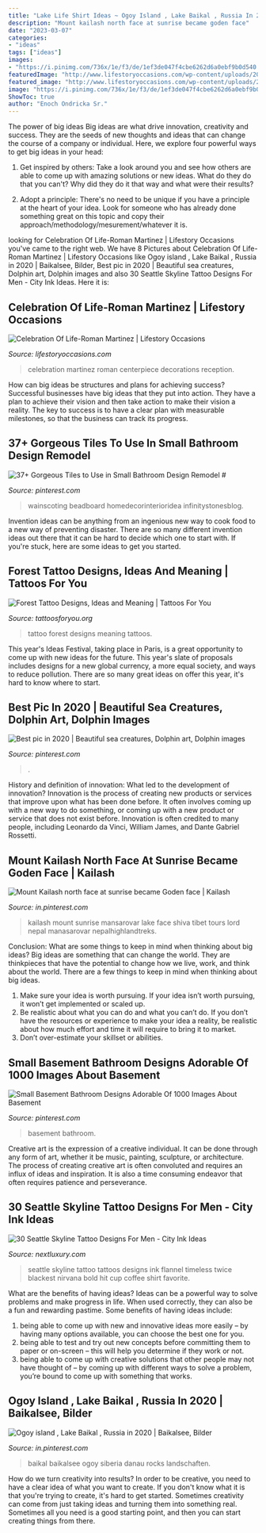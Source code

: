 ```yaml
---
title: "Lake Life Shirt Ideas ~ Ogoy Island , Lake Baikal , Russia In 2020"
description: "Mount kailash north face at sunrise became goden face"
date: "2023-03-07"
categories:
- "ideas"
tags: ["ideas"]
images:
- "https://i.pinimg.com/736x/1e/f3/de/1ef3de047f4cbe6262d6a0ebf9b0d540.jpg"
featuredImage: "http://www.lifestoryoccasions.com/wp-content/uploads/2015/01/celebration-of-life-planner18.jpg"
featured_image: "http://www.lifestoryoccasions.com/wp-content/uploads/2015/01/celebration-of-life-planner18.jpg"
image: "https://i.pinimg.com/736x/1e/f3/de/1ef3de047f4cbe6262d6a0ebf9b0d540.jpg"
ShowToc: true
author: "Enoch Ondricka Sr."
---
```



The power of big ideas
Big ideas are what drive innovation, creativity and success. They are the seeds of new thoughts and ideas that can change the course of a company or individual. Here, we explore four powerful ways to get big ideas in your head:
1. Get inspired by others: Take a look around you and see how others are able to come up with amazing solutions or new ideas. What do they do that you can't? Why did they do it that way and what were their results?

2. Adopt a principle: There's no need to be unique if you have a principle at the heart of your idea. Look for someone who has already done something great on this topic and copy their approach/methodology/mesurement/whatever it is.

	

		
looking for Celebration Of Life-Roman Martinez | Lifestory Occasions you've came to the right web. We have 8 Pictures about Celebration Of Life-Roman Martinez | Lifestory Occasions like Ogoy island , Lake Baikal , Russia in 2020 | Baikalsee, Bilder, Best pic in 2020 | Beautiful sea creatures, Dolphin art, Dolphin images and also 30 Seattle Skyline Tattoo Designs For Men - City Ink Ideas. Here it is:
		
    
## Celebration Of Life-Roman Martinez | Lifestory Occasions

<img loading=lazy src="http://www.lifestoryoccasions.com/wp-content/uploads/2015/01/celebration-of-life-planner18.jpg" onerror="this.onerror=null;this.src='https://tse4.mm.bing.net/th?id=OIP.jJnX9-W1D4FsKrzD4LqjGAHaE8&amp;pid=15.1';" alt="Celebration Of Life-Roman Martinez | Lifestory Occasions">

_Source: lifestoryoccasions.com_

>celebration martinez roman centerpiece decorations reception. 

	

How can big ideas be structures and plans for achieving success?
Successful businesses have big ideas that they put into action. They have a plan to achieve their vision and then take action to make their vision a reality. The key to success is to have a clear plan with measurable milestones, so that the business can track its progress.

    
## 37+ Gorgeous Tiles To Use In Small Bathroom Design Remodel #

<img loading=lazy src="https://i.pinimg.com/736x/32/67/89/326789d4dabc8f475f004635d3a9dd9d.jpg" onerror="this.onerror=null;this.src='https://tse1.mm.bing.net/th?id=OIP.T2duax-lkNkLOiGgQDhFowHaJ3&amp;pid=15.1';" alt="37+ Gorgeous Tiles to Use in Small Bathroom Design Remodel #">

_Source: pinterest.com_

>wainscoting beadboard homedecorinterioridea infinitystonesblog. 

	

Invention ideas can be anything from an ingenious new way to cook food to a new way of preventing disaster. There are so many different invention ideas out there that it can be hard to decide which one to start with. If you're stuck, here are some ideas to get you started.

    
## Forest Tattoo Designs, Ideas And Meaning | Tattoos For You

<img loading=lazy src="https://www.tattoosforyou.org/wp-content/uploads/2017/12/Forest-Tattoo-Images.jpg" onerror="this.onerror=null;this.src='https://tse2.mm.bing.net/th?id=OIP.V-7akJhGnA0I4i3meOLhPAHaM7&amp;pid=15.1';" alt="Forest Tattoo Designs, Ideas and Meaning | Tattoos For You">

_Source: tattoosforyou.org_

>tattoo forest designs meaning tattoos. 

	

This year's Ideas Festival, taking place in Paris, is a great opportunity to come up with new ideas for the future. This year's slate of proposals includes designs for a new global currency, a more equal society, and ways to reduce pollution. There are so many great ideas on offer this year, it's hard to know where to start.

    
## Best Pic In 2020 | Beautiful Sea Creatures, Dolphin Art, Dolphin Images

<img loading=lazy src="https://i.pinimg.com/736x/1e/f3/de/1ef3de047f4cbe6262d6a0ebf9b0d540.jpg" onerror="this.onerror=null;this.src='https://tse2.mm.bing.net/th?id=OIP.H2Bfgcpr0YhecUibdYgJ5AHaNK&amp;pid=15.1';" alt="Best pic in 2020 | Beautiful sea creatures, Dolphin art, Dolphin images">

_Source: pinterest.com_

>. 

	

History and definition of innovation: What led to the development of innovation?
Innovation is the process of creating new products or services that improve upon what has been done before. It often involves coming up with a new way to do something, or coming up with a new product or service that does not exist before. Innovation is often credited to many people, including Leonardo da Vinci, William James, and Dante Gabriel Rossetti.

    
## Mount Kailash North Face At Sunrise Became Goden Face | Kailash

<img loading=lazy src="https://i.pinimg.com/736x/3b/12/bd/3b12bd44466cc9998c2b406286c6db7e.jpg" onerror="this.onerror=null;this.src='https://tse4.mm.bing.net/th?id=OIP.e2ShBgRs-F7S4GZk5NFVsQHaFj&amp;pid=15.1';" alt="Mount Kailash north face at sunrise became Goden face | Kailash">

_Source: in.pinterest.com_

>kailash mount sunrise mansarovar lake face shiva tibet tours lord nepal manasarovar nepalhighlandtreks. 

	

Conclusion: What are some things to keep in mind when thinking about big ideas?
Big ideas are something that can change the world. They are thinkpieces that have the potential to change how we live, work, and think about the world. There are a few things to keep in mind when thinking about big ideas. 
1. Make sure your idea is worth pursuing. If your idea isn’t worth pursuing, it won’t get implemented or scaled up. 
2. Be realistic about what you can do and what you can’t do. If you don’t have the resources or experience to make your idea a reality, be realistic about how much effort and time it will require to bring it to market. 
3. Don’t over-estimate your skillset or abilities.

    
## Small Basement Bathroom Designs Adorable Of 1000 Images About Basement

<img loading=lazy src="https://i.pinimg.com/736x/8c/54/31/8c5431674ead2194a365eebc15e12f88--small-basements-finished-basements.jpg" onerror="this.onerror=null;this.src='https://tse2.mm.bing.net/th?id=OIP.AfjP5_NJdR8GbwR-xvY-ZwHaLH&amp;pid=15.1';" alt="Small Basement Bathroom Designs Adorable Of 1000 Images About Basement">

_Source: pinterest.com_

>basement bathroom. 

	

Creative art is the expression of a creative individual. It can be done through any form of art, whether it be music, painting, sculpture, or architecture. The process of creating creative art is often convoluted and requires an influx of ideas and inspiration. It is also a time consuming endeavor that often requires patience and perseverance.

    
## 30 Seattle Skyline Tattoo Designs For Men - City Ink Ideas

<img loading=lazy src="http://nextluxury.com/wp-content/uploads/cool-guys-seattle-skyline-leg-calf-tattoos.jpg" onerror="this.onerror=null;this.src='https://tse1.mm.bing.net/th?id=OIP.5sjrJav2h_LeQafySOSHFgHaHa&amp;pid=15.1';" alt="30 Seattle Skyline Tattoo Designs For Men - City Ink Ideas">

_Source: nextluxury.com_

>seattle skyline tattoo tattoos designs ink flannel timeless twice blackest nirvana bold hit cup coffee shirt favorite. 

	

What are the benefits of having ideas?
Ideas can be a powerful way to solve problems and make progress in life. When used correctly, they can also be a fun and rewarding pastime. Some benefits of having ideas include: 
1) being able to come up with new and innovative ideas more easily – by having many options available, you can choose the best one for you. 
2) being able to test and try out new concepts before committing them to paper or on-screen – this will help you determine if they work or not. 
3) being able to come up with creative solutions that other people may not have thought of – by coming up with different ways to solve a problem, you’re bound to come up with something that works.

    
## Ogoy Island , Lake Baikal , Russia In 2020 | Baikalsee, Bilder

<img loading=lazy src="https://i.pinimg.com/736x/e0/4f/3a/e04f3ae9f2e4a775d909894e53645f0a.jpg" onerror="this.onerror=null;this.src='https://tse2.mm.bing.net/th?id=OIP.v4bXkRdALEbAoRrN7hMHOQHaLG&amp;pid=15.1';" alt="Ogoy island , Lake Baikal , Russia in 2020 | Baikalsee, Bilder">

_Source: in.pinterest.com_

>baikal baikalsee ogoy siberia danau rocks landschaften. 

	

How do we turn creativity into results?
In order to be creative, you need to have a clear idea of what you want to create. If you don't know what it is that you're trying to create, it's hard to get started. Sometimes creativity can come from just taking ideas and turning them into something real. Sometimes all you need is a good starting point, and then you can start creating things from there.


